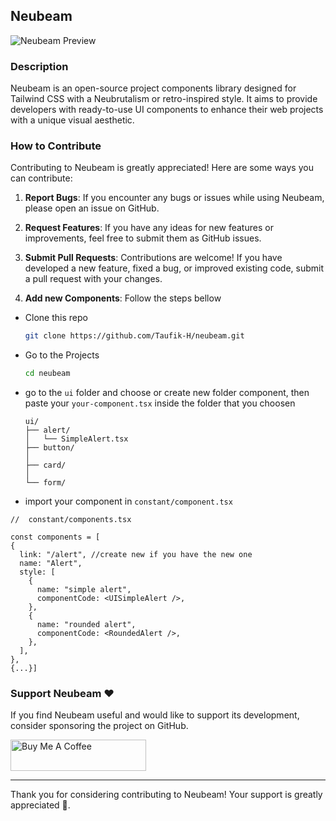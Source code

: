 ## Neubeam

![Neubeam Preview](https://raw.githubusercontent.com/Taufik-H/neubeam/main/public/bg.png)

### Description

Neubeam is an open-source project components library designed for Tailwind CSS with a Neubrutalism or retro-inspired style. It aims to provide developers with ready-to-use UI components to enhance their web projects with a unique visual aesthetic.

### How to Contribute

Contributing to Neubeam is greatly appreciated! Here are some ways you can contribute:

1. **Report Bugs**: If you encounter any bugs or issues while using Neubeam, please open an issue on GitHub.
2. **Request Features**: If you have any ideas for new features or improvements, feel free to submit them as GitHub issues.

3. **Submit Pull Requests**: Contributions are welcome! If you have developed a new feature, fixed a bug, or improved existing code, submit a pull request with your changes.

 

4. **Add new Components**: Follow the steps bellow
- Clone this repo 
   ```bash
   git clone https://github.com/Taufik-H/neubeam.git
   ```
- Go to the Projects
   ```bash
   cd neubeam
   ```

- go to the `ui` folder and choose or create new folder component, then paste your ``your-component.tsx`` inside the folder that you choosen
  ```
  ui/
  ├── alert/
  │   └── SimpleAlert.tsx
  ├── button/
  │   
  ├── card/
  │   
  └── form/
  ```
 - import your component in `constant/component.tsx`

  ```tsx
//  constant/components.tsx

 const components = [
  {
    link: "/alert", //create new if you have the new one                      
    name: "Alert",
    style: [
      {
        name: "simple alert",
        componentCode: <UISimpleAlert />,
      },
      {
        name: "rounded alert",
        componentCode: <RoundedAlert />,
      },
    ],
  },
  {...}]
  ```
### Support Neubeam ❤️

If you find Neubeam useful and would like to support its development, consider sponsoring the project on GitHub.

<a href="https://www.buymeacoffee.com/opik" target="_blank"><img src="https://cdn.buymeacoffee.com/buttons/v2/default-green.png" alt="Buy Me A Coffee" style="height: 50px !important;width: 217px !important;" ></a>

---

Thank you for considering contributing to Neubeam! Your support is greatly appreciated 🤝.
